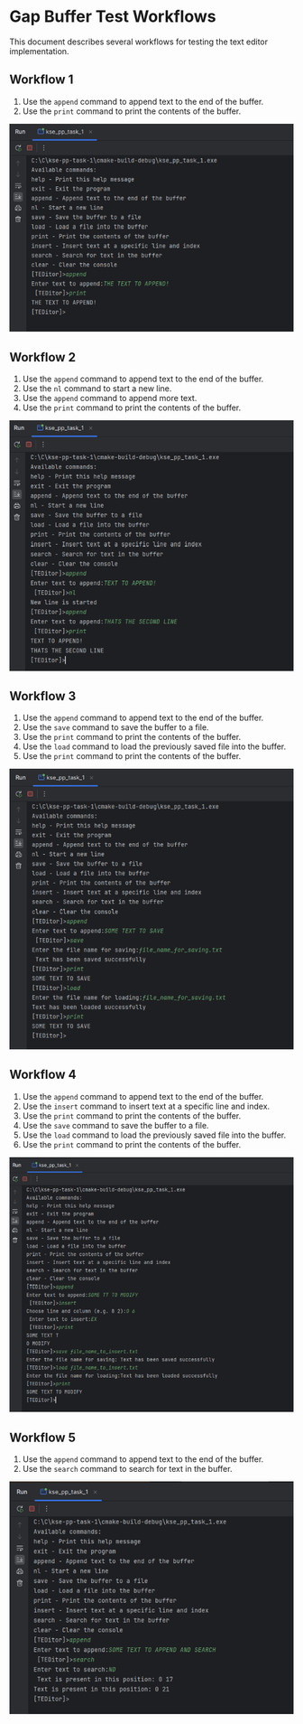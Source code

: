 # Gap Buffer Test Workflows

This document describes several workflows for testing the text editor implementation.

## Workflow 1

1. Use the `append` command to append text to the end of the buffer.
2. Use the `print` command to print the contents of the buffer.

![Workflow 1 Screenshot](/workflows/images/workflow1_result.png)

## Workflow 2

1. Use the `append` command to append text to the end of the buffer.
2. Use the `nl` command to start a new line.
3. Use the `append` command to append more text.
4. Use the `print` command to print the contents of the buffer.

![Workflow 2 Screenshot](/workflows/images/workflow2_result.png)

## Workflow 3

1. Use the `append` command to append text to the end of the buffer.
2. Use the `save` command to save the buffer to a file.
3. Use the `print` command to print the contents of the buffer.
4. Use the `load` command to load the previously saved file into the buffer.
5. Use the `print` command to print the contents of the buffer.

![Workflow 3 Screenshot](/workflows/images/workflow3_result.png)

## Workflow 4

1. Use the `append` command to append text to the end of the buffer.
2. Use the `insert` command to insert text at a specific line and index.
3. Use the `print` command to print the contents of the buffer.
4. Use the `save` command to save the buffer to a file.
5. Use the `load` command to load the previously saved file into the buffer.
6. Use the `print` command to print the contents of the buffer.

![Workflow 4 Screenshot](/workflows/images/workflow4_result.png)

## Workflow 5

1. Use the `append` command to append text to the end of the buffer.
2. Use the `search` command to search for text in the buffer.

![Workflow 5 Screenshot](/workflows/images/workflow5_result.png)